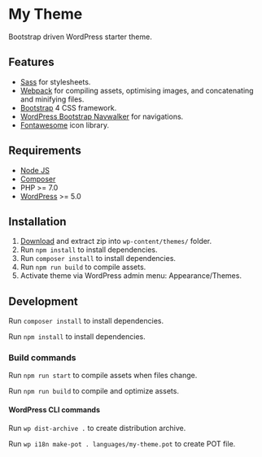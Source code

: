 # My Theme
Bootstrap driven WordPress starter theme.

## Features
- [Sass](https://sass-lang.com/) for stylesheets.
- [Webpack](https://webpack.js.org/) for compiling assets, optimising images, and concatenating and minifying files.
- [Bootstrap](https://getbootstrap.com/) 4 CSS framework.
- [WordPress Bootstrap Navwalker](https://github.com/wp-bootstrap/wp-bootstrap-navwalker) for navigations.
- [Fontawesome](https://fontawesome.com/) icon library.

## Requirements
- [Node JS](https://nodejs.org)
- [Composer](https://getcomposer.org/)
- PHP >= 7.0
- [WordPress](https://wordpress.org/) >= 5.0

## Installation
1. [Download](https://github.com/mmaarten/my-theme/archive/master.zip) and extract zip into `wp-content/themes/` folder.
1. Run `npm install` to install dependencies.
1. Run `composer install` to install dependencies.
1. Run `npm run build` to compile assets.
1. Activate theme via WordPress admin menu: Appearance/Themes.

## Development
Run `composer install` to install dependencies.

Run `npm install` to install dependencies.

### Build commands
Run `npm run start` to compile assets when files change.

Run `npm run build` to compile and optimize assets.

#### WordPress CLI commands

Run `wp dist-archive .` to create distribution archive.

Run `wp i18n make-pot . languages/my-theme.pot` to create POT file.
